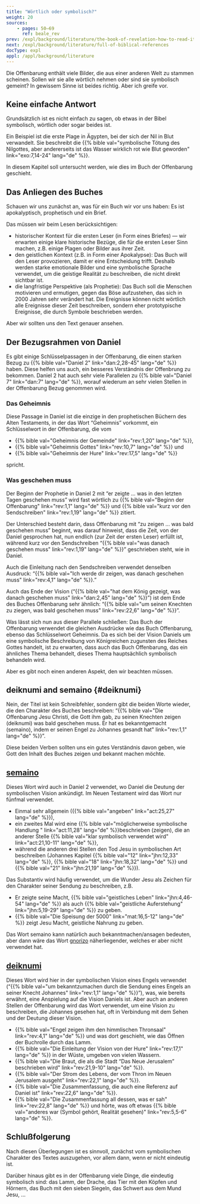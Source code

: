 ```yaml
---
title: "Wörtlich oder symbolisch?"
weight: 20
sources:
    - pages: 50–69
      ref: beale_rev
prev: /expl/background/literature/the-book-of-revelation-how-to-read-it
next: /expl/background/literature/full-of-biblical-references
docType: expl
appl: /appl/background/literature
---
```


Die Offenbarung enthält viele Bilder, die aus einer anderen Welt zu stammen scheinen. Sollen wir sie alle wörtlich nehmen oder sind sie symbolisch gemeint? In gewissem Sinne ist beides richtig. Aber ich greife vor.

## Keine einfache Antwort

<a name="1d9a"></a>
Grundsätzlich ist es nicht einfach zu sagen, ob etwas in der Bibel symbolisch, wörtlich oder sogar beides ist.

Ein Beispiel ist die erste Plage in Ägypten, bei der sich der Nil in Blut verwandelt. Sie beschreibt die {{% bible val="symbolische Tötung des Nilgottes, aber andererseits ist das Wasser wirklich rot wie Blut geworden" link="exo:7,14-24" lang="de" %}}.

In diesem Kapitel soll untersucht werden, wie dies im Buch der Offenbarung geschieht.

## Das Anliegen des Buches

<a name="3b68"></a>
Schauen wir uns zunächst an, was für ein Buch wir vor uns haben: Es ist apokalyptisch, prophetisch und ein Brief.

Das müssen wir beim Lesen berücksichtigen:

- historischer Kontext für die ersten Leser (in Form eines Briefes) — wir erwarten einige klare historische Bezüge, die für die ersten Leser Sinn machen, z.B. einige Plagen oder Bilder aus ihrer Zeit.
- den geistlichen Kontext (z.B. in Form einer Apokalypse): Das Buch will den Leser provozieren, damit er eine Entscheidung trifft. Deshalb werden starke emotionale Bilder und eine symbolische Sprache verwendet, um die geistige Realität zu beschreiben, die nicht direkt sichtbar ist.
- die langfristige Perspektive (als Prophetie): Das Buch soll die Menschen motivieren und ermutigen, gegen das Böse aufzustehen, das sich in 2000 Jahren sehr verändert hat. Die Ereignisse können nicht wörtlich alle Ereignisse dieser Zeit beschreiben, sondern eher prototypische Ereignisse, die durch Symbole beschrieben werden.

Aber wir sollten uns den Text genauer ansehen.

## Der Bezugsrahmen von Daniel

<a name="86fa"></a>
Es gibt einige Schlüsselpassagen in der Offenbarung, die einen starken Bezug zu {{% bible val="Daniel 2" link="dan:2,28-45" lang="de" %}} haben. Diese helfen uns auch, ein besseres Verständnis der Offenbrung zu bekommen. Daniel 2 hat auch sehr viele Parallelen zu {{% bible val="Daniel 7" link="dan:7" lang="de" %}}, worauf wiederum an sehr vielen Stellen in der Offenbarung Bezug genommen wird.

### Das Geheimnis

<a name="8b2d"></a>
Diese Passage in Daniel ist die einzige in den prophetischen Büchern des Alten Testaments, in der das Wort “Geheimnis” vorkommt, ein Schlüsselwort in der Offenbarung, die vom

- {{% bible val="Geheimnis der Gemeinde" link="rev:1,20" lang="de" %}},
- {{% bible val="Geheimnis Gottes" link="rev:10,7" lang="de" %}} und
- {{% bible val="Geheimnis der Hure" link="rev:17,5" lang="de" %}}

spricht.

### Was geschehen muss

<a name="af5e"></a>
Der Beginn der Prophetie in Daniel 2 mit “er zeigte … was in den letzten Tagen geschehen muss” wird fast wörtlich zu {{% bible val="Beginn der Offenbarung" link="rev:1,1" lang="de" %}} und {{% bible val="kurz vor den Sendschreiben" link="rev:1,19" lang="de" %}} zitiert.

Der Unterschied besteht darin, dass Offenbarung mit “zu zeigen … was bald geschehen muss” beginnt, was darauf hinweist, dass die Zeit, von der Daniel gesprochen hat, nun endlich (zur Zeit der ersten Leser) erfüllt ist, während kurz vor den Sendschreiben “{{% bible val="was danach geschehen muss" link="rev:1,19" lang="de" %}}” geschrieben steht, wie in Daniel.

Auch die Einleitung nach den Sendschreiben verwendet denselben Ausdruck: “{{% bible val="Ich werde dir zeigen, was danach geschehen muss" link="rev:4,1" lang="de" %}}.”

Auch das Ende der Vision (“{{% bible val="hat dem König gezeigt, was danach geschehen muss" link="dan:2,45" lang="de" %}}”) ist dem Ende des Buches Offenbarung sehr ähnlich: “{{% bible val="um seinen Knechten zu ziegen, was bald geschehen muss" link="rev:22,6" lang="de" %}}”.

Was lässt sich nun aus dieser Parallele schließen: Das Buch der Offenbarung verwendet die gleichen Ausdrücke wie das Buch Offenbarung, ebenso das Schlüsselwort Geheimnis. Da es sich bei der Vision Daniels um eine symbolische Beschreibung von Königreichen zugunsten des Reiches Gottes handelt, ist zu erwarten, dass auch das Buch Offenbarung, das ein ähnliches Thema behandelt, dieses Thema hauptsächlich symbolisch behandeln wird.

Aber es gibt noch einen anderen Aspekt, den wir beachten müssen.

## deiknumi and semaino {#deiknumi}

<a name="dd9c"></a>
Nein, der Titel ist kein Schreibfehler, sondern gibt die beiden Worte wieder, die den Charakter des Buches beschreiben: “{{% bible val="Die Offenbarung Jesu Christi, die Gott ihm gab, zu seinen Knechten zeigen (deiknumi) was bald geschehen muss. Er hat es bekanntgemacht (semaino), indem er seinen Engel zu Johannes gesandt hat" link="rev:1,1" lang="de" %}}”.

Diese beiden Verben sollten uns ein gutes Verständnis davon geben, wie Gott den Inhalt des Buches zeigen und bekannt machen möchte.

## [semaino](https://biblehub.com/greek/4591.htm)

<a name="09b2"></a>
Dieses Wort wird auch in Daniel 2 verwendet, wo Daniel die Deutung der symbolischen Vision ankündigt. Im Neuen Testament wird das Wort nur fünfmal verwendet.

- Einmal sehr allgemein ({{% bible val="angeben" link="act:25,27" lang="de" %}}),
- ein zweites Mal wird eine {{% bible val="möglicherweise symbolische Handlung " link="act:11,28" lang="de" %}}beschrieben (zeigen), die an anderer Stelle {{% bible val="klar symbolisch verwendet wird" link="act:21,10-11" lang="de" %}},
- während die anderen drei Stellen den Tod Jesu in symbolischen Art beschreiben (Johannes Kapitel {{% bible val="12" link="jhn:12,33" lang="de" %}}, {{% bible val="18" link="jhn:18,32" lang="de" %}} und {{% bible val="21" link="jhn:21,19" lang="de" %}}).

Das Substantiv wird häufig verwendet, um die Wunder Jesu als Zeichen für den Charakter seiner Sendung zu beschreiben, z.B.

- Er zeigte seine Macht, {{% bible val="geistliches Leben" link="jhn:4,46-54" lang="de" %}} als auch {{% bible val="geistliche Auferstehung" link="jhn:5,19-29" lang="de" %}} zu geben.
- {{% bible val="Die Speisung der 5000" link="mat:16,5-12" lang="de" %}} zeigt Jesu Macht, geistliche Nahrung zu geben.

Das Wort semaino kann natürlich auch bekanntmachen/ansagen bedeuten, aber dann wäre das Wort [gnorizo](https://biblehub.com/greek/1107.htm) näherliegender, welches er aber nicht verwendet hat.

## [deiknumi](https://biblehub.com/greek/1166.htm)

<a name="360a"></a>
Dieses Wort wird hier in der symbolischen Vision eines Engels verwendet (“{{% bible val="um bekanntzumachen durch die Sendung eines Engels an seiner Knecht Johannes" link="rev:1,1" lang="de" %}}”), was, wie bereits erwähnt, eine Anspielung auf die Vision Daniels ist. Aber auch an anderen Stellen der Offenbarung wird das Wort verwendet, um eine Vision zu beschreiben, die Johannes gesehen hat, oft in Verbindung mit dem Sehen und der Deutung dieser Vision.

- {{% bible val="Engel zeigen ihm den himmlischen Thronsaal" link="rev:4,1" lang="de" %}} und was dort geschieht, wie das Öffnen der Buchrolle durch das Lamm.
- {{% bible val="Die Einleitung der Vision von der Hure" link="rev:17,1" lang="de" %}} in der Wüste, umgeben von vielen Wassern.
- {{% bible val="Die Braut, die als die Stadt “Das Neue Jerusalem” beschrieben wird" link="rev:21,9-10" lang="de" %}}.
- {{% bible val="Der Strom des Lebens, der vom Thron im Neuen Jerusalem ausgeht" link="rev:22,1" lang="de" %}}.
- {{% bible val="Die Zusammenfassung, die auch eine Referenz auf Daniel ist" link="rev:22,6" lang="de" %}}.
- {{% bible val="Die Zusammenfassung all dessen, was er sah" link="rev:22,8" lang="de" %}} und hörte, was oft etwas {{% bible val="anderes war (Symbol gehört, Realität gesehen)" link="rev:5,5-6" lang="de" %}}.

## Schlußfolgerung

<a name="5693"></a>
Nach diesen Überlegungen ist es sinnvoll, zunächst vom symbolischen Charakter des Textes auszugehen, vor allem dann, wenn er nicht eindeutig ist.

Darüber hinaus gibt es in der Offenbarung viele Dinge, die eindeutig symbolisch sind: das Lamm, der Drache, das Tier mit den Köpfen und Hörnern, das Buch mit den sieben Siegeln, das Schwert aus dem Mund Jesu, …
